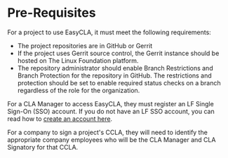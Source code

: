 # Pre-Requisites

For a project to use EasyCLA, it must meet the following requirements:

* The project repositories are in GitHub or Gerrit
* If the project uses Gerrit source control, the Gerrit instance should be hosted on The Linux Foundation platform.
* The repository administrator should enable Branch Restrictions and Branch Protection for the repository in GitHub. The restrictions and protection should be set to enable required status checks on a branch regardless of the role for the organization.

For a CLA Manager to access EasyCLA, they must register an LF Single Sign-On \(SSO\) account. If you do not have an LF SSO account, you can read how to [create an account here](https://docs.linuxfoundation.org/lfx/sso/create-an-account).

For a company to sign a project's CCLA, they will need to identify the appropriate company employees who will be the CLA Manager and CLA Signatory for that CCLA.

